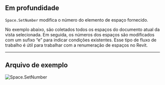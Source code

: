 ## Em profundidade
`Space.SetNumber` modifica o número do elemento de espaço fornecido.

No exemplo abaixo, são coletados todos os espaços do documento atual da vista selecionada. Em seguida, os números dos espaços são modificados com um sufixo “e” para indicar condições existentes. Esse tipo de fluxo de trabalho é útil para trabalhar com a renumeração de espaços no Revit.
___
## Arquivo de exemplo

![Space.SetNumber](./Revit.Elements.Space.SetNumber_img.jpg)
